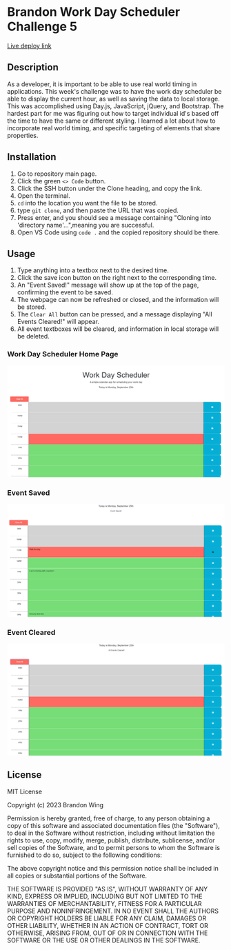 # Brandon Work Day Scheduler Challenge 5

[Live deploy link](https://bwing2.github.io/brandon-work-day-scheduler-challenge-5/)

## Description

As a developer, it is important to be able to use real world timing in applications. This week's challenge was to have the work day scheduler be able to display the current hour, as well as saving the data to local storage. This was accomplished using Day.js, JavaScript, jQuery, and Bootstrap. The hardest part for me was figuring out how to target individual id's based off the time to have the same or different styling. I learned a lot about how to incorporate real world timing, and specific targeting of elements that share properties.

## Installation

1. Go to repository main page.
2. Click the green `<> Code` button.
3. Click the SSH button under the Clone heading, and copy the link.
4. Open the terminal.
5. `cd` into the location you want the file to be stored.
6. type `git clone`, and then paste the URL that was copied.
7. Press enter, and you should see a message containing "Cloning into 'directory name'...",meaning you are successful.
8. Open VS Code using `code .` and the copied repository should be there.

## Usage

1. Type anything into a textbox next to the desired time.
2. Click the save icon button on the right next to the corresponding time.
3. An "Event Saved!" message will show up at the top of the page, confirming the event to be saved.
4. The webpage can now be refreshed or closed, and the information will be stored.
5. The `Clear All` button can be pressed, and a message displaying "All Events Cleared!" will appear.
6. All event textboxes will be cleared, and information in local storage will be deleted.

### Work Day Scheduler Home Page

![Work Day Scheduler Home Page](./assets/images/events-homepage.png)

### Event Saved

![Event Saved](./assets/images/event-saved.png)

### Event Cleared

![Event Cleared](./assets/images/events-cleared.png)

## License

MIT License

Copyright (c) 2023 Brandon Wing

Permission is hereby granted, free of charge, to any person obtaining a copy of this software and associated documentation files (the "Software"), to deal in the Software without restriction, including without limitation the rights to use, copy, modify, merge, publish, distribute, sublicense, and/or sell copies of the Software, and to permit persons to whom the Software is furnished to do so, subject to the following conditions:

The above copyright notice and this permission notice shall be included in all copies or substantial portions of the Software.

THE SOFTWARE IS PROVIDED "AS IS", WITHOUT WARRANTY OF ANY KIND, EXPRESS OR IMPLIED, INCLUDING BUT NOT LIMITED TO THE WARRANTIES OF MERCHANTABILITY, FITNESS FOR A PARTICULAR PURPOSE AND NONINFRINGEMENT. IN NO EVENT SHALL THE AUTHORS OR COPYRIGHT HOLDERS BE LIABLE FOR ANY CLAIM, DAMAGES OR OTHER LIABILITY, WHETHER IN AN ACTION OF CONTRACT, TORT OR OTHERWISE, ARISING FROM, OUT OF OR IN CONNECTION WITH THE SOFTWARE OR THE USE OR OTHER DEALINGS IN THE SOFTWARE.
